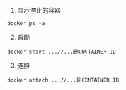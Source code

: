 1. 显示停止的容器

```
docker ps -a
```

2. 启动

```
docker start ...//...是CONTAINER ID
```

3. 连接

```
docker attach ...//...是CONTAINER ID
```

